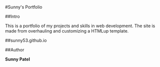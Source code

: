#Sunny's Portfolio

##Intro

This is a portfolio of my projects and skills in web development.
The site is made from overhauling and customizing a HTMLup template.

##sunny53.github.io

##Author

**Sunny Patel**
